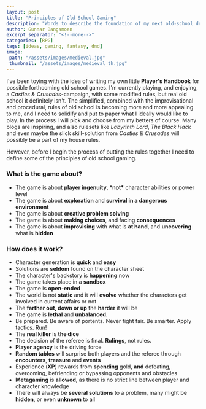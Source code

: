 ```yaml
---
layout: post
title: "Principles of Old School Gaming"
description: "Words to describe the foundation of my next old-school dnd game."
author: Gunnar Bangsmoen
excerpt_separator: "<!--more-->"
categories: [RPG]
tags: [ideas, gaming, fantasy, dnd]
image:
 path: "/assets/images/medieval.jpg"
 thumbnail: "/assets/images/medieval_th.jpg"
---
```


I've been toying with the idea of writing my own little **Player's Handbook** for possible forthcoming old school games. I'm currently playing, and enjoying, a *Castles & Crusades*-campaign, with some modified rules, but real old school it definitely isn't. The simplified, combined with the improvisational and procedural, rules of old school is becoming more and more appealing to me, and I need to solidify and put to paper what I ideally would like to play.  <!--more--> In the process I will pick and choose from my betters of course. Many blogs are inspiring, and also rulesets like *Labyrinth Lord*, *The Black Hack* and even maybe the slick skill-solution from *Castles & Crusades* will possibly be a part of my house rules.

However, before I begin the process of putting the rules together I need to define some of the principles of old school gaming.

### What is the game **about**?

- The game is about **player ingenuity**, ***not\*** character abilities or power level
- The game is about **exploration** and **survival in a dangerous environment**
- The game is about **creative problem solving**
- The game is about **making choices**, and facing **consequences**
- The game is about **improvising** with what is **at hand**, and **uncovering** what is **hidden**

### How does it **work**?

- Character generation is **quick** and **easy**
- Solutions are **seldom** found on the character sheet
- The character's backstory is **happening** now
- The game takes place in a **sandbox**
- The game is **open-ended**
- The world is not **static** and it will **evolve** whether the characters get involved in current affairs or not
- The **farther out, down or up** the **harder** it will be
- The game is **lethal** and **unbalanced**.
- Be prepared. Be aware of portents. Never fight fair. Be smarter. Apply tactics. Run!
- The **real killer** is **the dice**
- The decision of the referee is final. **Rulings**, not rules.
- **Player agency** is the driving force
- **Random tables** will surprise both players and the referee through **encounters**, **treasure** and **events**
- Experience (**XP**) rewards from **spending** gold, **and** defeating, overcoming, befriending or bypassing opponents and obstacles
- **Metagaming** is **allowed**, as there is no strict line between player and character knowledge
- There will always be **several solutions** to a problem, many might be **hidden**, or even **unknown** to all